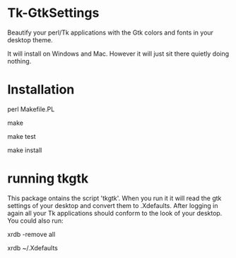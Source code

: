 # Tk-GtkSettings

Beautify your perl/Tk applications with the Gtk colors and fonts in your desktop theme.

It will install on Windows and Mac. However it will just sit there quietly doing nothing.

# Installation

 perl Makefile.PL
 
 make
 
 make test
 
 make install

# running tkgtk

This package ontains the script 'tkgtk'. When you run it it will read
the gtk settings of your desktop and convert them to .Xdefaults. After
logging in again all your Tk applications should conform to the look
of your desktop. You could also run:

 xrdb -remove all
 
 xrdb ~/.Xdefaults


